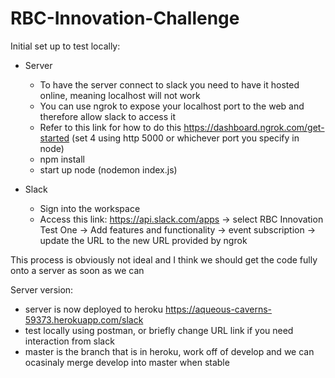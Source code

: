 # RBC-Innovation-Challenge

Initial set up to test locally:
- Server
  - To have the server connect to slack you need to have it hosted online, meaning localhost will not work
  - You can use ngrok to expose your localhost port to the web and therefore allow slack to access it
  - Refer to this link for how to do this https://dashboard.ngrok.com/get-started (set 4 using http 5000 or whichever port you specify in node)
  - npm install 
  - start up node (nodemon index.js)
  
- Slack
  - Sign into the workspace
  - Access this link: https://api.slack.com/apps -> select RBC Innovation Test One -> Add features and functionality -> event subscription -> update the URL to the new URL provided by ngrok
    
This process is obviously not ideal and I think we should get the code fully onto a server as soon as we can

Server version:
- server is now deployed to heroku https://aqueous-caverns-59373.herokuapp.com/slack
- test locally using postman, or briefly change URL link if you need interaction from slack
- master is the branch that is in heroku, work off of develop and we can ocasinaly merge develop into master when stable
